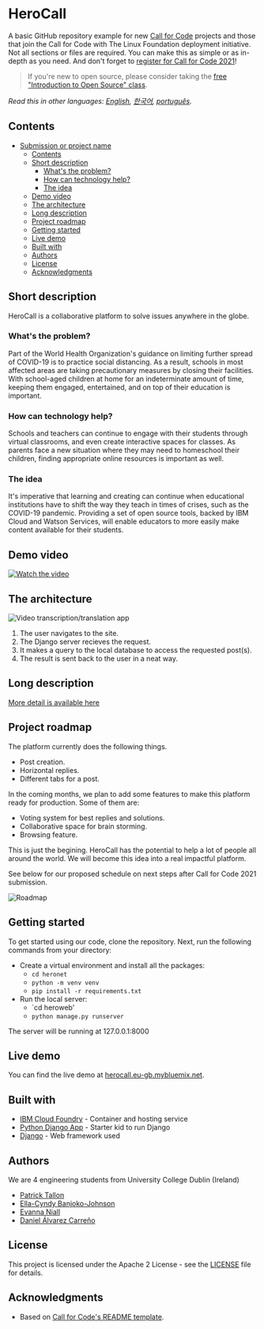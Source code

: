 # HeroCall

A basic GitHub repository example for new [Call for Code](https://developer.ibm.com/callforcode/) projects and those that join the Call for Code with The Linux Foundation deployment initiative. Not all sections or files are required. You can make this as simple or as in-depth as you need. And don't forget to [register for Call for Code 2021](https://developer.ibm.com/callforcode/get-started/)!

> If you're new to open source, please consider taking the [free "Introduction to Open Source" class](https://cognitiveclass.ai/courses/introduction-to-open-source).

_Read this in other languages: [English](README.md), [한국어](./docs/README.ko.md), [português](./docs/README.pt_br.md)._

## Contents

- [Submission or project name](#submission-or-project-name)
  - [Contents](#contents)
  - [Short description](#short-description)
    - [What's the problem?](#whats-the-problem)
    - [How can technology help?](#how-can-technology-help)
    - [The idea](#the-idea)
  - [Demo video](#demo-video)
  - [The architecture](#the-architecture)
  - [Long description](#long-description)
  - [Project roadmap](#project-roadmap)
  - [Getting started](#getting-started)
  - [Live demo](#live-demo)
  - [Built with](#built-with)
  - [Authors](#authors)
  - [License](#license)
  - [Acknowledgments](#acknowledgments)

## Short description
HeroCall is a collaborative platform to solve issues anywhere in the globe.

### What's the problem?

Part of the World Health Organization's guidance on limiting further spread of COVID-19 is to practice social distancing. As a result, schools in most affected areas are taking precautionary measures by closing their facilities. With school-aged children at home for an indeterminate amount of time, keeping them engaged, entertained, and on top of their education is important.

### How can technology help?

Schools and teachers can continue to engage with their students through virtual classrooms, and even create interactive spaces for classes. As parents face a new situation where they may need to homeschool their children, finding appropriate online resources is important as well.

### The idea

It's imperative that learning and creating can continue when educational institutions have to shift the way they teach in times of crises, such as the COVID-19 pandemic. Providing a set of open source tools, backed by IBM Cloud and Watson Services, will enable educators to more easily make content available for their students.

## Demo video

[![Watch the video](https://github.com/Call-for-Code/Liquid-Prep/blob/master/images/readme/IBM-interview-video-image.png)](https://youtu.be/vOgCOoy_Bx0)

## The architecture

![Video transcription/translation app](https://developer.ibm.com/developer/tutorials/cfc-starter-kit-speech-to-text-app-example/images/cfc-covid19-remote-education-diagram-2.png)

1. The user navigates to the site.
2. The Django server recieves the request.
3. It makes a query to the local database to access the requested post(s).
4. The result is sent back to the user in a neat way.

## Long description

[More detail is available here](./DESCRIPTION.md)

## Project roadmap

The platform currently does the following things.

- Post creation.
- Horizontal replies.
- Different tabs for a post.

In the coming months, we plan to add some features to make this platform ready for production. Some of them are:
- Voting system for best replies and solutions.
- Collaborative space for brain storming.
- Browsing feature.

This is just the begining. HeroCall has the potential to help a lot of people all around the world. We will become this idea into a real impactful platform.

See below for our proposed schedule on next steps after Call for Code 2021 submission.

![Roadmap](./images/roadmap.jpg)

## Getting started

To get started using our code, clone the repository. Next, run the following commands from your directory:

- Create a virtual environment and install all the packages:
  - `cd heronet`
  - `python -m venv venv`
  - `pip install -r requirements.txt`
- Run the local server:
  - `cd heroweb'
  - `python manage.py runserver`

The server will be running at 127.0.0.1:8000

## Live demo

You can find the live demo at [herocall.eu-gb.mybluemix.net](https://herocall.eu-gb.mybluemix.net/).

## Built with

- [IBM Cloud Foundry](https://cloud.ibm.com/cloudfoundry/overview) - Container and hosting service
- [Python Django App](https://cloud.ibm.com/developer/appservice/create-app?starterKit=5ef1a664-8ff5-3ebb-b6d2-a8478e3cb789&defaultLanguage=undefined) - Starter kid to run Django
- [Django](https://www.djangoproject.com/) - Web framework used

## Authors

We are 4 engineering students from University College Dublin (Ireland)
- [Patrick Tallon](https://github.com/PatrickTallon)
- [Ella-Cyndy Banjoko-Johnson](https://github.com/THExR0CKxJoHNSoN)
- [Evanna Niall](https://github.com/evannaniall)
- [Daniel Álvarez Carreño](https://github.com/TuHechiceroFavorito)


## License

This project is licensed under the Apache 2 License - see the [LICENSE](LICENSE) file for details.

## Acknowledgments

- Based on [Call for Code's README template](https://github.com/Call-for-Code/Project-Sample).
